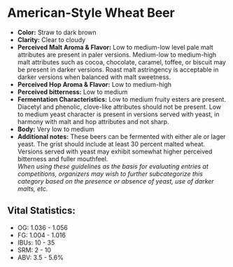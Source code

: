 # American-Style Wheat Beer

- **Color:** Straw to dark brown
- **Clarity:** Clear to cloudy
- **Perceived Malt Aroma & Flavor:** Low to medium-low level pale malt attributes are present in paler versions. Medium-low to medium-high malt attributes such as cocoa, chocolate, caramel, toffee, or biscuit may be present in darker versions. Roast malt astringency is acceptable in darker versions when balanced with malt sweetness.
- **Perceived Hop Aroma & Flavor:** Low to medium-high
- **Perceived bitterness:** Low to medium
- **Fermentation Characteristics:** Low to medium fruity esters are present. Diacetyl and phenolic, clove-like attributes should not be present. Low to medium yeast character is present in versions served with yeast, in harmony with malt and hop attributes and not sharp.
- **Body:** Very low to medium
- **Additional notes:** These beers can be fermented with either ale or lager yeast. The grist should include at least 30 percent malted wheat. Versions served with yeast may exhibit somewhat higher perceived bitterness and fuller mouthfeel. <br/>
_When using these guidelines as the basis for evaluating entries at competitions, organizers may wish to further subcategorize this category based on the presence or absence of yeast, use of darker malts, etc._

## Vital Statistics:

- OG: 1.036 - 1.056
- FG: 1.004 - 1.016
- IBUs: 10 - 35
- SRM: 2 - 10
- ABV: 3.5 - 5.6%
